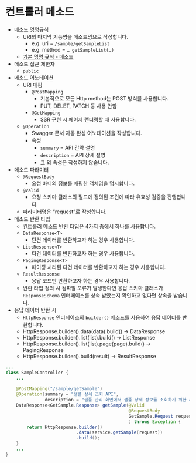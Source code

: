 # 컨트롤러 메소드

- 메소드 명명규칙
    - URI의 마지막 기능명을 메소드명으로 작성합니다.
        - e.g. uri = `/sample/getSampleList`
        - e.g. method = `… getSampleList(…)`
    - [기본 명명 규칙 - 메소드](default-namespace.md#method-name "기본 명명 규칙 #메소드")
- 메소드 접근 제한자
    - `public`
- 메소드 어노테이션
    - URI 매핑
        - `@PostMapping`
            - 기본적으로 모든 Http method는 POST 방식를 사용합니다.
            - PUT, DELET, PATCH 등 사용 안함
        - `@GetMapping`
            - SSR 구현 시 페이지 랜더링할 때 사용합니다.
    - `@Operation`
        - Swagger 문서 자동 완성 어노테이션을 작성합니다.
        - 속성
            - `summary` = API 간략 설명
            - `description` = API 상세 설명
            - 그 외 속성은 작성하지 않습니다.
- 메소드 파라미터
    - `@RequestBody`
        - 요청 바디의 정보를 매핑한 객체임을 명시합니다.
    - `@Valid`
        - 요청 스키마 클래스의 필드에 정의된 조건에 따라 유효성 검증을 진행합니다.
    - 파라미터명은 “request”로 작성합니다.
- 메소드 반환 타입
    - 컨트롤러 메소드 반환 타입은 4가지 중에서 하나를 사용합니다.
    - `DataResponse<T>`
        - 단건 데이터를 반환하고자 하는 경우 사용합니다.
    - `ListResponse<T>`
        - 다건 데이터를 반환하고자 하는 경우 사용합니다.
    - `PagingResponse<T>`
        - 페이징 처리된 다건 데이터를 반환하고자 하는 경우 사용합니다.
    - `ResultResponse`
        - 응답 코드만 반환하고자 하는 경우 사용합니다.
    - 반환 타입 정의 시 컴파일 오류가 발생한다면 응답 스키마 클래스가 `ResponseSchema` 인터페이스를 상속 받았는지 확인하고 없다면 상속을 받습니다.
- 응답 데이터 반환 시
    - `HttpResponse` 인터페이스의 `builder()` 메소드를 사용하여 응답 데이터를 반환합니다.
    - HttpResponse.builder().data(data).build() → DataResponse
    - HttpResponse.builder().list(list).build() → ListResponse
    - HttpResponse.builder().list(list).page(page).build() → PagingResponse
    - HttpResponse.builder().build(result) → ResultResponse

```java
...
class SampleController {
	...
    
	@PostMapping("/sample/getSample")
    @Operation(summary = "샘플 상세 조회 API",	
               description = "샘플 관리 화면에서 샘플 상세 정보를 조회하기 위한 API")
    DataResponse<GetSample.Response> getSample(@Valid
                                               @RequestBody 
                                               GetSample.Request request
                                               ) throws Exception {
        return HttpResponse.builder()
                           .data(service.getSample(request))
                           .build();
    }
	...
}
```
